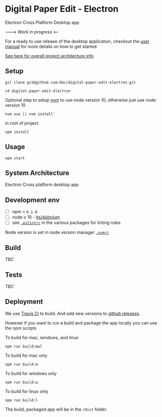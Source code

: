 
#  Digital Paper Edit - Electron 
Electron Cross Platform Desktop app

---> _Work in progress_ <--

For a ready to use release of the desktop application, checkout the [user manual](https://autoedit.gitbook.io/digital-paper-edit-user-manual/installing) for more details on how to get started.

 
[See here for overall project architecture info](https://github.com/bbc/digital-paper-edit-client#project-architecture)

## Setup
<!-- _stack - optional_
_How to build and run the code/app_ -->

```
git clone git@github.com:bbc/digital-paper-edit-electron.git
```

```
cd digital-paper-edit-electron
```

Optional step to setup [nvm](https://github.com/nvm-sh/nvm) to use node version 10, otherwise just use node version 10
```
nvm use || nvm install`
```

in root of project
```
npm install
```

## Usage

```
npm start
```
 

## System Architecture
<!-- _High level overview of system architecture_ -->

 Electron Cross platform desktop app

## Development env
 <!-- _How to run the development environment_

_Coding style convention ref optional, eg which linter to use_

_Linting, github pre-push hook - optional_ -->

- [ ] npm > `6.1.0`
- [ ] node v 10 - [lts/dubnium](https://scotch.io/tutorials/whats-new-in-node-10-dubnium)
- [ ] see [`.eslintrc`](./.eslintrc) in the various packages for linting rules

Node version is set in node version manager [`.nvmrc`](https://github.com/creationix/nvm#nvmrc)

## Build
<!-- _How to run build_ -->

<!-- 
TODO: needs to pull in React front end from npm. 
eg how it was done in Makefile before

build-electron: build-react
	@echo "Electron build"
	# does areact-build
	# clears build folder inside of electron
	rm -rf ./packages/electron/build
	rm -rf ./packages/electron/dist
	# then copies the react build folder into electron folder
	cp -a ./packages/client/build ./packages/electron/build
	# build/package electron for mac, wind and linux
	cd ./packages/electron && npm run build:mwl

and then run 

```
npm run build:mwl
```
 -->

_TBC_

## Tests

 _TBC_

## Deployment
<!-- _How to deploy the code/app into test/staging/production_ -->

We use [Travis CI](https://travis-ci.org/pietrop/digital-paper-edit-electron/builds/) to build. And add new versions to [github releases](https://github.com/pietrop/digital-paper-edit-electron/releases).
<!-- Probably through Travis or Circle CI -->

However if you want to run a build and package the app locally you can use the npm scripts

To build for mac, windows, and linux
```
npm run build:mwl
```
To build for mac only
```
npm run build:m
```
To build for windows only
```
npm run build:w
```
To build for linux only
```
npm run build:l
```


The build, packaged app will be in the `/dist` folder.